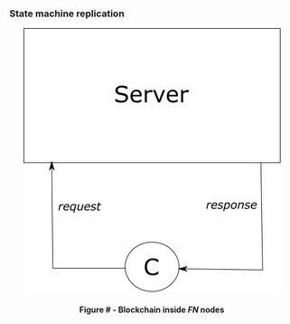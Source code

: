 ### State machine replication

<div align='center'> 
	<img src="https://github.com/lukamiletic95/papers/blob/master/images/fig4.png" />
	<h4>Figure # - Blockchain inside <i>FN</i> nodes</h4>
</div>
<!--stackedit_data:
eyJoaXN0b3J5IjpbLTU2MzU3MzE0MiwxNDc1ODgyNjUxLDE3ND
gxNzk2OF19
-->